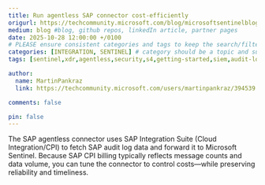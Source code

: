 ```yaml
---
title: Run agentless SAP connector cost-efficiently
origurl: https://techcommunity.microsoft.com/blog/microsoftsentinelblog/run-agentless-sap-connector-cost-efficiently/4464781
medium: blog #blog, github repos, linkedIn article, partner pages
date: 2025-10-28 12:00:00 +/0100
# PLEASE ensure consistent categories and tags to keep the search/filtering meaningful!
categories: [INTEGRATION, SENTINEL] # category should be a topic and sub-category primary product
tags: [sentinel,xdr,agentless,security,s4,getting-started,siem,audit-log]     # TAG names should always be lowercase

author:
  name: MartinPankraz
  link: https://techcommunity.microsoft.com/users/martinpankraz/394539

comments: false

pin: false
---
```

The SAP agentless connector uses SAP Integration Suite (Cloud Integration/CPI) to fetch SAP audit log data and forward it to Microsoft Sentinel. Because SAP CPI billing typically reflects message counts and data volume, you can tune the connector to control costs—while preserving reliability and timeliness.
